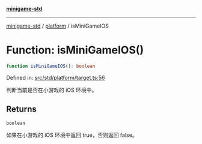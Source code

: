 [**minigame-std**](../../../README.md)

***

[minigame-std](../../../README.md) / [platform](../README.md) / isMiniGameIOS

# Function: isMiniGameIOS()

```ts
function isMiniGameIOS(): boolean
```

Defined in: [src/std/platform/target.ts:56](https://github.com/JiangJie/minigame-std/blob/ff3594872b1efbdbc13aabe99588385e855b50dc/src/std/platform/target.ts#L56)

判断当前是否在小游戏的 iOS 环境中。

## Returns

`boolean`

如果在小游戏的 iOS 环境中返回 true，否则返回 false。
